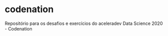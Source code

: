 # codenation
Repositório para os desafios e exercícios do aceleradev Data Science 2020 - Codenation
